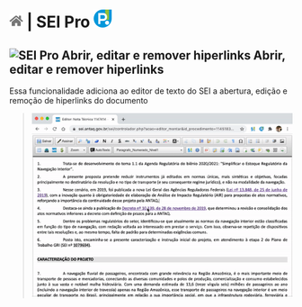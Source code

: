 # [![Home](../img/home.png)](../) |  SEI Pro ![Icone](../img/icon-32.png)

## ![SEI Pro Abrir, editar e remover hiperlinks](../img/icon-abrirlinks.png) Abrir, editar e remover hiperlinks 

Essa funcionalidade adiciona ao editor de texto do SEI a abertura, edição e remoção de hiperlinks do documento

> ![Tela Estilo de Tabelas](../img/tela-abrirlinks.gif) 
